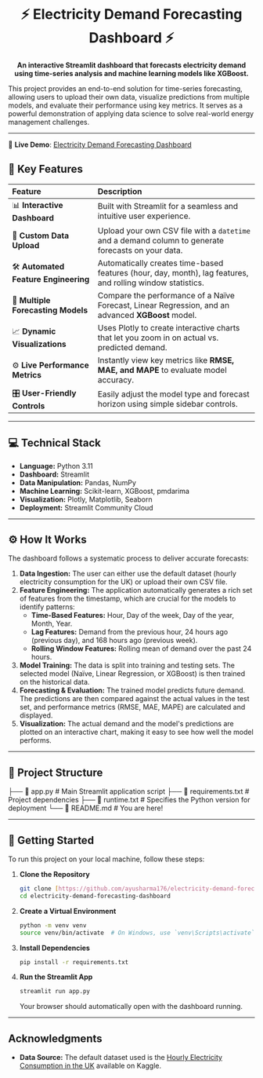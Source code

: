 <div align="center">

# ⚡ Electricity Demand Forecasting Dashboard ⚡

**An interactive Streamlit dashboard that forecasts electricity demand using time-series analysis and machine learning models like XGBoost.**

</div>

This project provides an end-to-end solution for time-series forecasting, allowing users to upload their own data, visualize predictions from multiple models, and evaluate their performance using key metrics. It serves as a powerful demonstration of applying data science to solve real-world energy management challenges.

---

🚀 **Live Demo**: [Electricity Demand Forecasting Dashboard](https://electricity-demand-forecasting-dashboard.streamlit.app/)


## 🚀 Key Features

| Feature | Description |
| :--- | :--- |
| 📊 **Interactive Dashboard** | Built with Streamlit for a seamless and intuitive user experience. |
| 📂 **Custom Data Upload** | Upload your own CSV file with a `datetime` and a demand column to generate forecasts on your data. |
| 🛠️ **Automated Feature Engineering** | Automatically creates time-based features (hour, day, month), lag features, and rolling window statistics. |
| 🤖 **Multiple Forecasting Models** | Compare the performance of a Naïve Forecast, Linear Regression, and an advanced **XGBoost** model. |
| 📈 **Dynamic Visualizations** | Uses Plotly to create interactive charts that let you zoom in on actual vs. predicted demand. |
| ⚙️ **Live Performance Metrics** | Instantly view key metrics like **RMSE, MAE, and MAPE** to evaluate model accuracy. |
| 🎛️ **User-Friendly Controls** | Easily adjust the model type and forecast horizon using simple sidebar controls. |

---

## 💻 Technical Stack

-   **Language:** Python 3.11
-   **Dashboard:** Streamlit
-   **Data Manipulation:** Pandas, NumPy
-   **Machine Learning:** Scikit-learn, XGBoost, pmdarima
-   **Visualization:** Plotly, Matplotlib, Seaborn
-   **Deployment:** Streamlit Community Cloud

---

## ⚙️ How It Works

The dashboard follows a systematic process to deliver accurate forecasts:

1.  **Data Ingestion:** The user can either use the default dataset (hourly electricity consumption for the UK) or upload their own CSV file.
2.  **Feature Engineering:** The application automatically generates a rich set of features from the timestamp, which are crucial for the models to identify patterns:
    * **Time-Based Features:** Hour, Day of the week, Day of the year, Month, Year.
    * **Lag Features:** Demand from the previous hour, 24 hours ago (previous day), and 168 hours ago (previous week).
    * **Rolling Window Features:** Rolling mean of demand over the past 24 hours.
3.  **Model Training:** The data is split into training and testing sets. The selected model (Naïve, Linear Regression, or XGBoost) is then trained on the historical data.
4.  **Forecasting & Evaluation:** The trained model predicts future demand. The predictions are then compared against the actual values in the test set, and performance metrics (RMSE, MAE, MAPE) are calculated and displayed.
5.  **Visualization:** The actual demand and the model's predictions are plotted on an interactive chart, making it easy to see how well the model performs.

---

## 📂 Project Structure
├── 📜 app.py                # Main Streamlit application script
├── 📜 requirements.txt      # Project dependencies
├── 📜 runtime.txt           # Specifies the Python version for deployment
└── 📜 README.md             # You are here!

---

## 🚀 Getting Started

To run this project on your local machine, follow these steps:

1.  **Clone the Repository**
    ```bash
    git clone [https://github.com/ayusharma176/electricity-demand-forecasting-dashboard.git](https://github.com/ayusharma176/electricity-demand-forecasting-dashboard.git)
    cd electricity-demand-forecasting-dashboard
    ```

2.  **Create a Virtual Environment**
    ```bash
    python -m venv venv
    source venv/bin/activate  # On Windows, use `venv\Scripts\activate`
    ```

3.  **Install Dependencies**
    ```bash
    pip install -r requirements.txt
    ```

4.  **Run the Streamlit App**
    ```bash
    streamlit run app.py
    ```
    Your browser should automatically open with the dashboard running.

---

##  Acknowledgments

-   **Data Source:** The default dataset used is the [Hourly Electricity Consumption in the UK](https://www.kaggle.com/datasets/blue-pen-team/hourly-electricity-consumption-in-the-uk) available on Kaggle.
